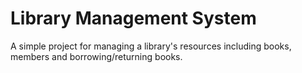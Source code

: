 # Library Management System
  A simple project for managing a library's resources including books, members and borrowing/returning books.
